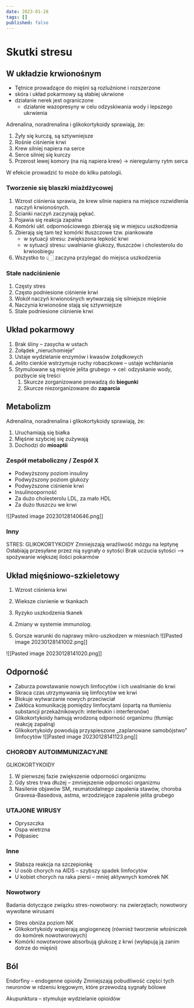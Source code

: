 ```yaml
---
date: 2023-01-28
tags: []
published: false
---
```

# Skutki stresu

## W układzie krwionośnym

- Tętnice prowadzące do mięśni są rozluźnione i rozszerzone
- skóra i układ pokarmowy są słabiej ukrwione
- działanie nerek jest ograniczone
	- działanie wazopresyny w celu odzyskiwania wody i lepszego ukrwienia

Adrenalina, noradrenalina i glikokortykoidy sprawiają, że:
1. Żyły się kurczą, są sztywniejsze
2. Rośnie ciśnienie krwi
3. Krew silniej napiera na serce
4. Serce silniej się kurczy
5. Przerost lewej komory (na nią napiera krew) -> nieregularny rytm serca

W efekcie prowadzić to może do kilku patologii.

### Tworzenie się blaszki miażdżycowej
1. Wzrost ciśnienia sprawia, że krew silnie napiera na miejsce rozwidlenia naczyń krwionośnych. 
2. Ścianki naczyń zaczynają pękać. 
3. Pojawia się reakcja zapalna
4. Komórki ukł. odpornościowego zbierają się w miejscu uszkodzenia
5. Zbierają się tam też komórki tłuszczowe tzw. piankowate
	+ w sytuacji stresu: zwiększona lepkość krwi
	+ w sytuacji stresu: uwalnianie glukozy, tłuszczów i cholesterolu do krwioobiegu
6. Wszystko to 👆🏻 zaczyna przylegać do miejsca uszkodzenia

### Stałe nadciśnienie
1. Częsty stres
2. Często podniesione ciśnienie krwi
3. Wokół naczyń krwionośnych wytwarzają się silniejsze mięśnie
4. Naczynia krwionośne stają się sztywniejsze
5. Stale podniesione ciśnienie krwi

## Układ pokarmowy

1. Brak śliny – zasycha w ustach
2. Żołądek „nieruchomieje”
3. Ustaje wydzielanie enzymów i kwasów żołądkowych
4. Jelito cienkie wstrzymuje ruchy robaczkowe – ustaje wchłanianie
5. Stymulowane są mięśnie jelita grubego -> cel: odzyskanie wody, pozbycie się treści
	1. Skurcze zorganizowane prowadzą do **biegunki**
	2. Skurcze niezorganizowane do **zaparcia**

## Metabolizm
Adrenalina, noradrenalina i glikokortykoidy sprawiają, że:
1. Uruchamiają się białka
2. Mięśnie szybciej się zużywają
3. Dochodzi do **mioaptii**

### Zespół metaboliczny / Zespół X
- Podwyższony poziom insuliny 
- Podwyższony poziom glukozy 
- Podwyższone ciśnienie krwi 
- Insulinooporność
- Za dużo cholesterolu LDL, za mało HDL 
- Za dużo tłuszczu we krwi

![[Pasted image 20230128140646.png]]

### Inny

STRES: GLIKOKORTYKOIDY
Zmniejszają wrażliwość mózgu na leptynę 
Osłabiają przesyłane przez nią sygnały o sytości
Brak uczucia sytości –> spożywanie większej ilości pokarmów

## Układ mięśniowo-szkieletowy

1. Wzrost ciśnienia krwi
2. Wieksze cisnienie w tkankach
3. Ryzyko uszkodzenia tkanek

4. Zmiany w systemie immunolog.
5. Gorsze warunki do naprawy mikro-uszkodzen w miesniach
![[Pasted image 20230128141002.png]]


![[Pasted image 20230128141020.png]]


## Odporność

- Zaburza powstawanie nowych limfocytów i ich uwalnianie do krwi
- Skraca czas utrzymywania się limfocytów we krwi
- Blokuje wytwarzanie nowych przeciwciał
- Zakłóca komunikację pomiędzy limfocytami (opartą na tłumieniu substancji przekaźnikowych: interleukin i interferonów)
- Glikokortykoidy hamują wrodzoną odporność organizmu (tłumiąc reakcję zapalną)
- Glikokortykoidy powodują przyspieszone „zaplanowane samobójstwo” limfocytów
![[Pasted image 20230128141123.png]]

### CHOROBY AUTOIMMUNIZACYJNE

GLIKOKORTYKOIDY
1. W pierwszej fazie zwiększenie odporności organizmu
2. Gdy stres trwa dłużej – zmniejszenie odporności organizmu
3. Nasilenie objawów SM, reumatoidalnego zapalenia stawów, choroba Gravesa-Basedova, astma, wrzodziejące zapalenie jelita grubego

### UTAJONE WIRUSY

- Opryszczka  
- Ospa wietrzna 
- Półpasiec

### Inne
- Słabsza reakcja na szczepionkę
- U osób chorych na AIDS – szybszy spadek limfocytów
- U kobiet chorych na raka piersi – mniej aktywnych komórek NK

### Nowotwory
Badania dotyczące związku stres-nowotwory: na zwierzętach; nowotwory wywołane wirusami

- Stres obniża poziom NK
- Glikokortykoidy wspierają angiogenezę (również tworzenie włośniczek do komórek nowotworowych)
- Komórki nowotworowe absorbują glukozę z krwi (wyłapują ją zanim dotrze do mięśni)

## Ból

Endorfiny – endogenne opioidy
Zmniejszają pobudliwość części tych neuronów w rdzeniu kręgowym, które przewodzą sygnały bólowe

Akupunktura – stymuluje wydzielanie opioidów
